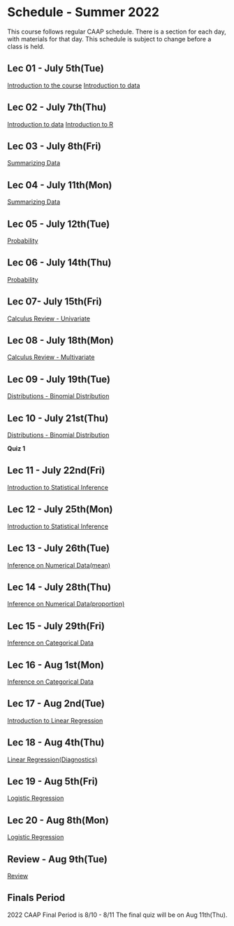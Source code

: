 # Schedule - Summer 2022

This course follows regular CAAP schedule.  There is a section for each day, with materials for that day.  This schedule is subject to change before a class is held.


## Lec 01 - July 5th(Tue)

[Introduction to the course](notes/00.intro-to-course.md)
[Introduction to data](notes/01.intro-to-data.md)

## Lec 02 - July 7th(Thu)

[Introduction to data](notes/01.intro-to-data.md)
[Introduction to R](notes/02.intro-to-R.md)


## Lec 03 - July 8th(Fri)
[Summarizing Data](notes/03.summarizing-data.md)

## Lec 04 - July 11th(Mon)
[Summarizing Data](notes/03.summarizing-data.md)

## Lec 05 - July 12th(Tue)
[Probability](notes/04.probability.md)
## Lec 06 - July 14th(Thu)
[Probability](notes/04.probability.md)
## Lec 07- July 15th(Fri)
[Calculus Review - Univariate](notes/05.calculus-review.md)
## Lec 08 - July 18th(Mon)
[Calculus Review - Multivariate](notes/05.calculus-review.md)
## Lec 09 - July 19th(Tue)
[Distributions - Binomial Distribution](notes/06.distributions.md)

## Lec 10 - July 21st(Thu)
[Distributions - Binomial Distribution](notes/06.distributions.md)

**Quiz 1**

## Lec 11 - July 22nd(Fri)
[Introduction to Statistical Inference](notes/07.intro-to-stat-inference.md)

## Lec 12 - July 25th(Mon)
[Introduction to Statistical Inference](notes/07.intro-to-stat-inference.md)

## Lec 13 - July 26th(Tue)
[Inference on Numerical Data(mean)](notes/08.inference-on-num-data.md)
## Lec 14 - July 28th(Thu)
[Inference on Numerical Data(proportion)](notes/08.inference-on-num-data.md)
## Lec 15 - July 29th(Fri)
[Inference on Categorical Data](notes/09.inference-on-cat-data.md)
## Lec 16 - Aug 1st(Mon)
[Inference on Categorical Data](notes/09.inference-on-cat-data.md)
## Lec 17 - Aug 2nd(Tue)
[Introduction to Linear Regression](notes/10.linear-regression.md)
## Lec 18 - Aug 4th(Thu)
[Linear Regression(Diagnostics)](notes/10.linear-regression.md)
## Lec 19 - Aug 5th(Fri)
[Logistic Regression](notes/11.logistic-regression.md)
## Lec 20 - Aug 8th(Mon)
[Logistic Regression](notes/11.logistic-regression.md)
## Review - Aug 9th(Tue)
[Review](notes/review-for-all.md)

## Finals Period

2022 CAAP Final Period is 8/10 - 8/11
The final quiz will be on Aug 11th(Thu).
